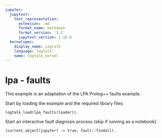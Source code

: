 ```yaml
---
jupyter:
  jupytext:
    text_representation:
      extension: .md
      format_name: markdown
      format_version: '1.1'
      jupytext_version: 1.16.6
  kernelspec:
    display_name: Logtalk
    language: logtalk
    name: logtalk_kernel
---
```


<!--
________________________________________________________________________

This file is part of Logtalk <https://logtalk.org/>  
SPDX-FileCopyrightText: 1998-2025 Paulo Moura <pmoura@logtalk.org>  
SPDX-License-Identifier: Apache-2.0

Licensed under the Apache License, Version 2.0 (the "License");
you may not use this file except in compliance with the License.
You may obtain a copy of the License at

    http://www.apache.org/licenses/LICENSE-2.0

Unless required by applicable law or agreed to in writing, software
distributed under the License is distributed on an "AS IS" BASIS,
WITHOUT WARRANTIES OR CONDITIONS OF ANY KIND, either express or implied.
See the License for the specific language governing permissions and
limitations under the License.
________________________________________________________________________
-->

# lpa - faults

This example is an adaptation of the LPA Prolog++ faults example.

Start by loading the example and the required library files:

```logtalk
logtalk_load(lpa_faults(loader)).
```

Start an interactive fault diagnosis process (skip if running as a notebook):

```logtalk
(current_object(jupyter) -> true; fault::findall).
```

<!--
Please answer all questions with yes or no.

The starter turns but the engine does not fire?   no.
The engine has difficulty starting?     yes.
The engine cuts out shortly after starting?     yes.

Location      : distributor
Possible Fault: Worn distributor brushes

No (more) explanations found.
true.
-->
